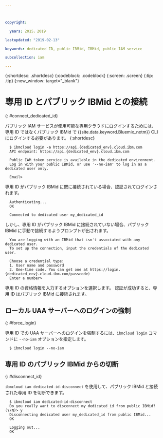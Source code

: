 ```yaml
---



copyright:

  years: 2015，2019

lastupdated: "2019-02-13"

keywords: dedicated ID, public IBMid, IBMid, public IAM service

subcollection: iam

---
```


{:shortdesc: .shortdesc}
{:codeblock: .codeblock}
{:screen: .screen}
{:tip: .tip}
{:new_window: target="_blank"}

# 専用 ID とパブリック IBMid との接続
{: #connect_dedicated_id}

パブリック IAM サービスが使用可能な専用クラウドにログインするためには、専用 ID ではなくパブリック IBMid で {{site.data.keyword.Bluemix_notm}} CLI にログインする必要があります。
{:shortdesc}

```
  $ ibmcloud login -a https://api.{dedicated_env}.cloud.ibm.com
  API endpoint: https://api.{dedicated_env}.cloud.ibm.com

  Public IAM token service is available in the dedicated environment.
  Log in with your public IBMid, or use '--no-iam' to log in as a dedicated user only.

  Email>
```

専用 ID がパブリック IBMid に既に接続されている場合、認証されてログインされます。

```
  Authenticating...
  OK

  Connected to dedicated user my_dedicated_id
```

しかし、専用 ID がパブリック IBMid に接続されていない場合、パブリック IBMid に手動で接続するようプロンプトが出されます。

```
  You are logging with an IBMid that isn't associated with any dedicated user.
  To set up the connection, input the credentials of the dedicated user.

  Choose a credential type:
  1. User name and password
  2. One-time code. You can get one at https://login.{dedicated_env}.cloud.ibm.com/passcode)
  Enter a number>
```

専用 ID の資格情報を入力するオプションを選択します。 認証が成功すると、専用 ID はパブリック IBMid に接続されます。

## ローカル UAA サーバーへのログインの強制
{: #force_login}

専用 ID での UAA サーバーへのログインを強制するには、`ibmcloud login` コマンドに `--no-iam` オプションを指定します。

```
  $ ibmcloud login --no-iam
```

## 専用 ID のパブリック IBMid からの切断
{: #disconnect_id}

`ibmcloud iam dedicated-id-disconnect` を使用して、パブリック IBMid と接続された専用 ID を切断できます。

```
  $ ibmcloud iam dedicated-id-disconnect
  Do you really want to disconnect my_dedicated_id from public IBMid? (Y/N)> y
  Disconnecting dedicated user my_dedicated_id from public IBMid...
  OK

  Logging out...
  OK
```
